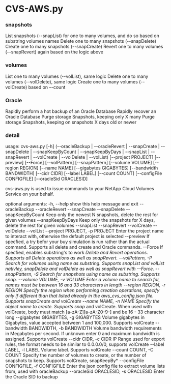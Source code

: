 # CVS-AWS.py #

### snapshots ###
List snapshots (--snapList) for one to many volumes, and do so based on substring volumes names
Delete one to many snapshots (--snapDelete)
Create one to many snapshots (--snapCreate)
Revert one to many volumes (--snapRevert) again based on the logic above

### volumes ###
List one to many volumes (--volList), same logic
Delete one to many volumes (--volDelete), same logic
Create one to many volumes (--volCreate) based on –-count

### Oracle ###
Rapidly perform a hot backup of an Oracle Database
Rapidly recover an Oracle Database
Purge storage Snapshots, keeping only X many
Purge storage Snapshots, keeping on snapshots X days old or newer

### detail ###
usage: cvs-aws.py [-h]
                  (--oracleBackup | --oracleRevert | --snapCreate | --snapDelete | --snapKeepByCount | --snapKeepByDays | --snapList | --snapRevert | --volCreate | --volDelete | --volList)
                  [--project PROJECT] [--preview] [--Force] [--volPattern]
                  [--snapPattern] [--volume VOLUME] [--region REGION]
                  [--name NAME] [--gigabytes GIGABYTES]
                  [--bandwidth BANDWIDTH] [--cidr CIDR] [--label LABEL]
                  [--count COUNT] [--configFile CONFIGFILE]
                  [--oracleSid ORACLESID]

cvs-aws.py is used to issue commands to your NetApp Cloud Volumes Service on your behalf.

optional arguments:
  -h, --help            show this help message and exit
  --oracleBackup
  --oracleRevert
  --snapCreate
  --snapDelete
  --snapKeepByCount     Keep only the newest N snapshots, delete the rest for
                        given volumes
  --snapKeepByDays      Keep only the snapshots for X days, delete the rest
                        for given volumes
  --snapList
  --snapRevert
  --volCreate
  --volDelete
  --volList
  --project PROJECT, -p PROJECT
                        Enter the project name to interact with, otherwise the
                        default project is selected
  --preview             If specfied, a try befor your buy simulation is run
                        rather than the actual command. Supports all delete
                        and create and Oracle commands.
  --Force               If specfied, enables substring's to work *Delete and
                        Revert operations. Supports all *Delete operations as
                        well as snapRevert.
  --volPattern, -P      Search for volumes using name as substring. Supports
                        snapList and volList nativley, snapDelete and
                        volDelete as well as snapRevert with --Force.
  --snapPattern, -S     Search for snapshots using name as substring. Supports
                        snap*.
  --volume VOLUME, -v VOLUME
                        Enter a volume name to search for, names must be
                        between 16 and 33 characters in length
  --region REGION, -r REGION
                        Specify the region when performing creation
                        operations, specify only if different than that listed
                        already in the aws_cvs_config.json file. Supports
                        snapCreate and volCreate
  --name NAME, -n NAME  Specify the object name to create. Supports snap* and
                        volCreate. When used with volCreate, body must match
                        [a-zA-Z][a-zA-Z0-9-] and be 16 - 33 character long
  --gigabytes GIGABYTES, -g GIGABYTES
                        Volume gigabytes in Gigabytes, value accepted between
                        1 and 100,000. Supports volCreate
  --bandwidth BANDWIDTH, -b BANDWIDTH
                        Volume bandwidth requirements in Megabytes per second.
                        If unknown enter 0 and maximum bandwidth is assigned.
                        Supports volCreate
  --cidr CIDR, -c CIDR  IP Range used for export rules, the format needs to be
                        similar to 0.0.0.0/0, supports volCreate
  --label LABEL, -l LABEL
                        Volume label. Supports volCreate
  --count COUNT, -C COUNT
                        Specify the number of volumes to create, or the number
                        of snapshots to keep. Supports volCreate, snapKeepBy*
  --configFile CONFIGFILE, -f CONFIGFILE
                        Enter the json config file to extract volume lists
                        from, used with oracleBackup
  --oracleSid ORACLESID, -s ORACLESID
                        Enter the Oracle SID to backup
